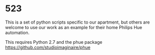 523
===
This is a set of python scripts specific to our apartment, but others are welcome to use our work as an example for their home Philips Hue automation.

This requires Python 2.7 and the phue package https://github.com/studioimaginaire/phue
